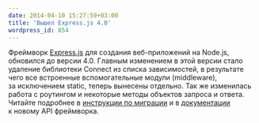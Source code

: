 ```yaml
---
date: 2014-04-10 15:27:59+03:00
title: 'Вышел Express.js 4.0'
wordpress_id: 854
---
```


Фреймворк [Express.js][1] для создания веб-приложений на Node.js, обновился до версии 4.0. Главным изменением в этой версии стало удаление библиотеки Connect из списка зависимостей, в результате чего все встроенные вспомогательные модули (middleware), за исключением static, теперь вынесены отдельно. Так же изменилась работа с роутингом и некоторые методы объектов запроса и ответа. Читайте подробнее в [инструкции по миграции][2] и в [документации][3] к новому API фреймворка.

[1]: http://expressjs.com/
[2]: https://github.com/visionmedia/express/wiki/Migrating-from-3.x-to-4.x
[3]: http://expressjs.com/4x/api.html
